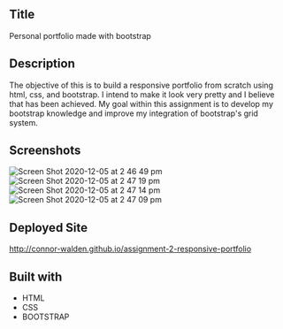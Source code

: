 ## Title
Personal portfolio made with bootstrap

## Description
The objective of this is to build a responsive portfolio from scratch using html, css, and bootstrap. I intend to make it look very pretty and I believe that has been achieved. My goal within this assignment is to develop my bootstrap knowledge and improve my integration of bootstrap's grid system.

## Screenshots
![Screen Shot 2020-12-05 at 2 46 49 pm](https://user-images.githubusercontent.com/20080981/101233624-0a2eba80-3709-11eb-8f27-79ca37ada249.png)
![Screen Shot 2020-12-05 at 2 47 19 pm](https://user-images.githubusercontent.com/20080981/101233620-0733ca00-3709-11eb-8781-23f27a8ec59f.png)
![Screen Shot 2020-12-05 at 2 47 14 pm](https://user-images.githubusercontent.com/20080981/101233618-0307ac80-3709-11eb-949e-5f10d5297c20.png)
![Screen Shot 2020-12-05 at 2 47 09 pm](https://user-images.githubusercontent.com/20080981/101233623-09962400-3709-11eb-8f34-58644c25795f.png)

## Deployed Site
http://connor-walden.github.io/assignment-2-responsive-portfolio

## Built with
 - HTML
 - CSS
 - BOOTSTRAP
